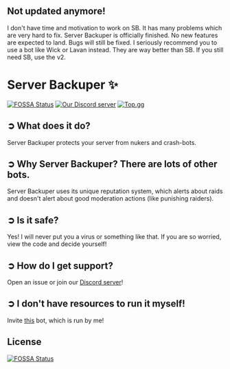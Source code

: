## Not updated anymore!
I don't have time and motivation to work on SB. It has many problems which are very hard to fix. Server Backuper is officially finished. No new features are expected to land. Bugs will still be fixed.
I seriously recommend you to use a bot like Wick or Lavan instead. They are way better than SB. If you still need SB, use the v2.


# Server Backuper ✨

[![FOSSA Status](https://app.fossa.com/api/projects/git%2Bgithub.com%2Fserver-backuper%2Fserver-backuper.svg?type=shield)](https://app.fossa.com/projects/git%2Bgithub.com%2Fserver-backuper%2Fserver-backuper)
[![Our Discord server](https://img.shields.io/discord/810135065508970530?label=Discord&style=flat-square)](https://discord.com/invite/xzpcXYz6yK)
[![Top.gg](https://top.gg/api/widget/status/797792817983389726.svg)](https://top.gg/bot/797792817983389726)

## ➲ What does it do?

Server Backuper protects your server from nukers and crash-bots.

## ➲ Why Server Backuper? There are lots of other bots.

Server Backuper uses its unique reputation system, which alerts about raids and doesn't alert about good moderation actions (like punishing raiders).

## ➲ Is it safe?

Yes! I will never put you a virus or something like that. If you are so worried, view the code and decide yourself!

## ➲ How do I get support?

Open an issue or join our [Discord server](https://discord.com/invite/xzpcXYz6yK)!

## ➲ I don't have resources to run it myself!

Invite [this](https://discord.com/oauth2/authorize?client_id=797792817983389726&permissions=19584&scope=bot) bot, which is run by me!

## License

[![FOSSA Status](https://app.fossa.com/api/projects/git%2Bgithub.com%2Fserver-backuper%2Fserver-backuper.svg?type=large)](https://app.fossa.com/projects/git%2Bgithub.com%2Fserver-backuper%2Fserver-backuper?ref=badge_large)
